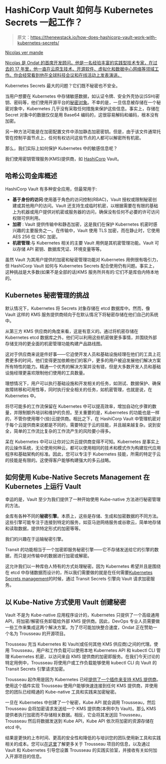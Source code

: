 # HashiCorp Vault 如何与 Kubernetes Secrets 一起工作？

> 原文：<https://thenewstack.io/how-does-hashicorp-vault-work-with-kubernetes-secrets/>

[](https://uk.linkedin.com/in/vnicolas)

[Nicolas ver mande](https://uk.linkedin.com/in/vnicolas)

[Nicolas 是 Ondat 的首席开发顾问。他是一名经验丰富的实践型技术专家，在过去的 17 年里，他一直在云原生技术、开源软件、虚拟化和数据中心网络等领域工作。你会经常看到他在全球科技会议和在线活动上发表演讲。](https://uk.linkedin.com/in/vnicolas)

[](https://uk.linkedin.com/in/vnicolas)[](https://uk.linkedin.com/in/vnicolas)

Kubernetes Secrets 最大的问题？它们既不秘密也不安全。

当用户想要在 Kubernetes 中存储敏感数据，如认证令牌、安全外壳协议(SSH)密钥、密码等，他们使用开源平台的[秘密对象](https://kubernetes.io/docs/concepts/configuration/secret/)。不幸的是，一旦信息被存储在一个秘密对象中，Kubernetes 几乎没有采取任何措施来保护这些信息。事实上，存储在 Secret 对象中的数据仅仅是用 Base64 编码的，这很容易解码和编码，根本没有加密。

另一种方法可能是在加密配置文件中添加静态加密密钥。但是，由于该文件通常托管在控制平面节点上，任何有权访问这些节点的人都可以解密所有机密。

那么，我们实际上如何保护 Kubernetes 中的敏感信息呢？

我们使用密钥管理服务(KMS)提供商，如 [HashiCorp](https://www.hashicorp.com/?utm_content=inline-mention) Vault。

## 哈希公司金库概述

HashiCorp Vault 有多种安全应用，但最常用于:

*   **基于身份的访问**:使用基于角色的访问控制(RBAC)，Vault 授权或限制秘密创建或其他用户的访问。Vault 还支持生成临时机密，以根据需要在有限的基础上为机器或用户提供对机密或服务器的访问，确保没有任何不必要的许可访问权限可供利用。
*   **加密** : Vault 提供传输中和静态加密，这是我们在保护 Kubernetes 机密时感兴趣的主要服务之一。在传输中，Vault 使用 TLS 加密，而在静止时，它使用 AES 256 位 CBC 加密。
*   **机密管理**:与 Kubernetes 相关的主要 Vault 用例是其机密管理功能。Vault 可以存储 API 密钥、数据库凭证、环境变量等等。

虽然 Vault 为其用户提供的加密和秘密管理功能对 Kubernetes 用例很有吸引力，但 HashiCorp Vault 如何与 Kubernetes Secrets 配合使用仍有问题。事实上，这种挑战是大多数(如果不是全部的话)KMS 服务所共有的:它们不是库伯内特本地的。

## Kubernetes 秘密管理的挑战

默认情况下，Kubernetes 将 Secrets 对象存储在 etcd 数据库中。然而，像 Vault 这样的 KMS 服务提供商倾向于在默认情况下将秘密存储在他们自己的系统中。

从第三方 KMS 供应商的角度来看，这是有意义的。通过将机密存储在 Kubernetes etcd 数据库之外，他们可以利用这些机密做更多事情，并围绕外部存储支持的更全面的机密管理功能构建产品路线图。

这对于供应商来说是件好事——它迫使开发人员和基础设施经理在他们的工具上花费更多的时间，他们变得更加依赖他们的客户，更多的用户被迫发展他们解决方案所有特性的能力。精通一个优秀的解决方案并没有错，但是大多数开发人员和基础设施经理更喜欢限制他们使用的工具数量。

理想情况下，用户可以执行基础设施和开发相关的任务，如测试、数据保护、确保故障转移和可用性等，同时执行安全相关的任务，如机密管理，也就是说，在 Kubernetes 中。

将尽可能多的工作流保留在 Kubernetes 中可以提高效率，增加自动化步骤的数量，并限制额外培训和维护的负担。至关重要的是，Kubernetes 的功能也是一样的，不管你使用哪个(些)云提供商。相比之下，在 HashiCorp Vault 中管理机密对于每个云提供商来说都是不同的，需要特定于云的技能，并且越来越复杂。说到安全，简单的工作流比复杂的工作流产生的风险要小得多。

呆在 Kubernetes 中可以让你对公共云提供商变得不可知。Kubernetes 是事实上的云操作系统，无论使用何种云，都可以使用相同的技术和模式作为构建现代应用程序和基础架构的标准。因此，您可以专注于 Kubernetes 技能，所需的特定于云的技能是有限的。这使得客户能够构建强大的多云战略。

## 如何使用 Kube-Native Secrets Management 在 Kubernetes 上运行 Vault

幸运的是，Vault 至少为我们提供了一种开始使用 Kube-native 方法进行秘密管理的方法。

金库有各种不同的**秘密引擎**。本质上，这些是存储、生成和加密数据的不同方法。这些引擎可能专注于连接到特定的服务，如亚马逊网络服务或谷歌云，简单地存储和读取数据，提供特定形式的加密等等。

我们的兴趣在于运输秘密引擎。

Transit 的功能相当于一个加密即服务秘密引擎——它不存储发送给它的引擎的数据，而只是对传输中的数据进行加密或解密。

这允许我们以一种库伯人特有的方式处理秘密。因为 Kubernetes 希望并且是围绕在 etcd 中存储数据而设计的，所以我们需要做的就是在任何需要[Kubernetes Secrets management](https://www.ondat.io/blog/how-to-keep-a-secret-secret-within-kubernetes)的时候，通过 Transit Secrets 引擎向 Vault 请求加密服务。

## 以 Kube-Native 方式使用 Vault 创建秘密

Vault 不是为 Kube-native 应用程序设计的，Kubernetes 只提供了一个高级通用 API，将加密/解密任务卸载给外部 KMS 提供商。因此，DevOps 专业人员需要做一些工作来集成这两个解决方案。为了尽可能加快整合速度，Ondat 正在赞助一个名为 Trousseau 的开源项目。

Trousseau 充当 Kubernetes 和 Vault(或任何其他 KMS 供应商)之间的代理。使用 Trousseau，用户和工作负载可以使用本地 Kubernetes API 和 kubectl CLI 管理 Kubernetes 机密，以访问来自 KMS 提供商的加密即服务。在我们今天讨论的特定用例中，Trousseau 将使用户或工作负载能够使用 kubectl CLI 向 Vault 的 Transit Secrets 引擎请求加密。

Trousseau 起作用是因为 Kubernetes 已经[提供了一个插件来支持 KMS 提供商](https://kubernetes.io/docs/tasks/administer-cluster/kms-provider/)。使用这个插件实现 Trousseau 使用户能够快速连接到任何 KMS 提供商，并使用您的团队已经精通的 Kube-native 工具和实践来加密秘密。

一旦在 Kubernetes 中创建了一个秘密，Kube API 就会调用 Trousseau，然后 Trousseau 会将加密请求发送给一个 KMS 提供商(本例中为 Vault)。那么 KMS 提供者执行加密而不存储相关数据。相反，它会将其发送回 Trousseau，Trousseau 然后将数据发送到 Kube API，Kube API 依次将加密的资源存储在 etcd 中。

结果是更快的上市时间、更高的安全性和降低的与培训您的团队使用新工具和实践相关的成本。您可以[在这里](https://www.ondat.io/trousseau)了解更多关于 Trousseau 项目的信息，以及通过 Vault 和 Kubernetes 引导您设置 Trousseau 的实践实验室，并接收有关如何加入开源项目的信息。

<svg xmlns:xlink="http://www.w3.org/1999/xlink" viewBox="0 0 68 31" version="1.1"><title>Group</title> <desc>Created with Sketch.</desc></svg>